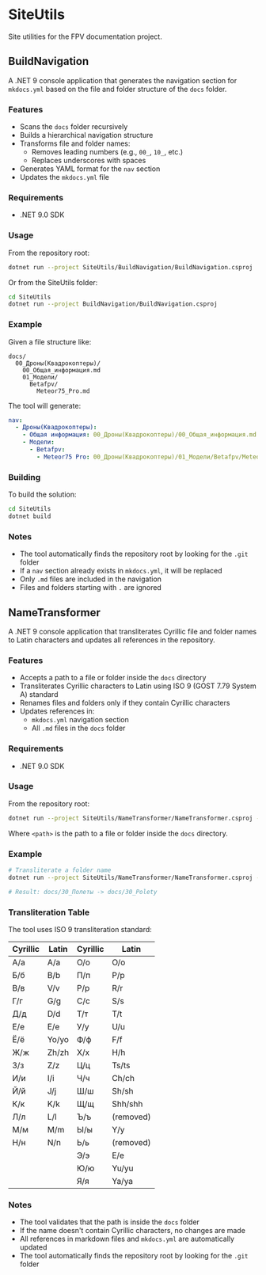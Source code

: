 # SiteUtils

Site utilities for the FPV documentation project.

## BuildNavigation

A .NET 9 console application that generates the navigation section for `mkdocs.yml` based on the file and folder structure of the `docs` folder.

### Features

- Scans the `docs` folder recursively
- Builds a hierarchical navigation structure
- Transforms file and folder names:
  - Removes leading numbers (e.g., `00_`, `10_`, etc.)
  - Replaces underscores with spaces
- Generates YAML format for the `nav` section
- Updates the `mkdocs.yml` file

### Requirements

- .NET 9.0 SDK

### Usage

From the repository root:

```bash
dotnet run --project SiteUtils/BuildNavigation/BuildNavigation.csproj
```

Or from the SiteUtils folder:

```bash
cd SiteUtils
dotnet run --project BuildNavigation/BuildNavigation.csproj
```

### Example

Given a file structure like:
```
docs/
  00_Дроны(Квадрокоптеры)/
    00_Общая_информация.md
    01_Модели/
      Betafpv/
        Meteor75_Pro.md
```

The tool will generate:
```yaml
nav:
  - Дроны(Квадрокоптеры):
    - Общая информация: 00_Дроны(Квадрокоптеры)/00_Общая_информация.md
    - Модели:
      - Betafpv:
        - Meteor75 Pro: 00_Дроны(Квадрокоптеры)/01_Модели/Betafpv/Meteor75_Pro.md
```

### Building

To build the solution:

```bash
cd SiteUtils
dotnet build
```

### Notes

- The tool automatically finds the repository root by looking for the `.git` folder
- If a `nav` section already exists in `mkdocs.yml`, it will be replaced
- Only `.md` files are included in the navigation
- Files and folders starting with `.` are ignored

## NameTransformer

A .NET 9 console application that transliterates Cyrillic file and folder names to Latin characters and updates all references in the repository.

### Features

- Accepts a path to a file or folder inside the `docs` directory
- Transliterates Cyrillic characters to Latin using ISO 9 (GOST 7.79 System A) standard
- Renames files and folders only if they contain Cyrillic characters
- Updates references in:
  - `mkdocs.yml` navigation section
  - All `.md` files in the `docs` folder

### Requirements

- .NET 9.0 SDK

### Usage

From the repository root:

```bash
dotnet run --project SiteUtils/NameTransformer/NameTransformer.csproj -- <path>
```

Where `<path>` is the path to a file or folder inside the `docs` directory.

### Example

```bash
# Transliterate a folder name
dotnet run --project SiteUtils/NameTransformer/NameTransformer.csproj -- docs/30_Полеты

# Result: docs/30_Полеты -> docs/30_Polety
```

### Transliteration Table

The tool uses ISO 9 transliteration standard:

| Cyrillic | Latin | Cyrillic | Latin |
|----------|-------|----------|-------|
| А/а | A/a | О/о | O/o |
| Б/б | B/b | П/п | P/p |
| В/в | V/v | Р/р | R/r |
| Г/г | G/g | С/с | S/s |
| Д/д | D/d | Т/т | T/t |
| Е/е | E/e | У/у | U/u |
| Ё/ё | Yo/yo | Ф/ф | F/f |
| Ж/ж | Zh/zh | Х/х | H/h |
| З/з | Z/z | Ц/ц | Ts/ts |
| И/и | I/i | Ч/ч | Ch/ch |
| Й/й | J/j | Ш/ш | Sh/sh |
| К/к | K/k | Щ/щ | Shh/shh |
| Л/л | L/l | Ъ/ъ | (removed) |
| М/м | M/m | Ы/ы | Y/y |
| Н/н | N/n | Ь/ь | (removed) |
| | | Э/э | E/e |
| | | Ю/ю | Yu/yu |
| | | Я/я | Ya/ya |

### Notes

- The tool validates that the path is inside the `docs` folder
- If the name doesn't contain Cyrillic characters, no changes are made
- All references in markdown files and `mkdocs.yml` are automatically updated
- The tool automatically finds the repository root by looking for the `.git` folder
